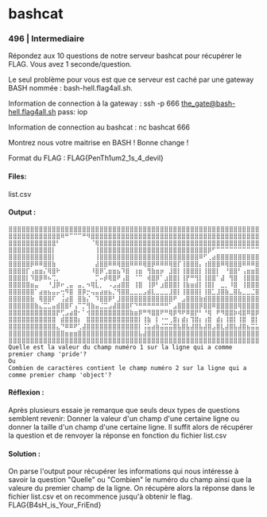 # bashcat
### 496 | Intermediaire

Répondez aux 10 questions de notre serveur bashcat pour récupérer le FLAG. Vous avez 1 seconde/question.

Le seul problème pour vous est que ce serveur est caché par une gateway BASH nommée : bash-hell.flag4all.sh.

Information de connection à la gateway : ssh -p 666 the_gate@bash-hell.flag4all.sh pass: iop 

Information de connection au bashcat : nc bashcat 666

Montrez nous votre maitrise en BASH ! Bonne change !

Format du FLAG : FLAG{PenTh1um2_1s_4_devil}

#### Files:

list.csv

#### Output :
```
⣿⣿⣿⣿⣿⣿⣿⣿⣿⣿⣿⣿⣿⣿⣿⣿⣿⣿⣿⣿⣿⣿⣿⣿⣿⣿⣿⣿⣿⣿⣿⣿⣿⣿⣿⣿⣿⣿⣿⣿⣿⣿⣿⣿⣿⣿⣿⣿⣿⣿⣿⣿⣿⣿⣿⣿⣿⣿⣿⣿⣿⣿⣿⣿⣿⣿⣿⣿⣿⣿⣿⣿⣿⣿⡇
⣿⣿⣿⣿⣿⣿⣿⣿⣿⣿⣿⣿⠿⠛⠉⠉⠉⠛⠻⣿⣿⣿⣿⣿⣿⣿⣿⣿⣿⣿⣿⣿⣿⣿⣿⣿⣿⣿⣿⣿⣿⣿⣿⣿⣿⣿⣿⣿⣿⣿⣿⣿⣿⣿⣿⣿⣿⣿⣿⣿⣿⣿⣿⣿⣿⣿⣿⣿⣿⣿⣿⣿⣿⣿⡇
⣿⣿⣿⣿⣿⣿⣿⣿⣿⣿⣿⠃⠀⠀⠀⠀⠀⠀⠀⠈⢿⣿⣿⣿⣿⣿⣿⣿⣿⣿⣿⣿⣿⣿⣿⣿⣿⣿⣿⣿⣿⣿⣿⣿⣿⣿⣿⣿⣿⣿⣿⣿⣿⣿⣿⣿⣿⣿⣿⣿⣿⣿⣿⣿⣿⣿⣿⣿⣿⣿⣿⣿⣿⣿⡇
⣿⣿⣿⣿⣿⣿⣿⣿⣿⣿⡇⠀⠀⠀⠀⠀⠀⠀⠀⠀⢸⣿⣿⣿⣿⣿⣿⣿⣿⣿⣿⣿⣿⣿⣿⣿⣿⣿⣿⣿⣿⣿⣿⣿⣿⣿⡿⠋⠉⠉⠉⠉⠉⠉⠉⠉⠉⠉⠉⠉⠉⠉⣻⣿⣿⣿⣿⣿⣿⣿⣿⣿⣿⣿⡇
⣿⣿⣿⣿⣿⣿⣿⣿⣿⣿⡇⠀⠀⠀⠀⠀⠀⠀⠀⠀⢸⣿⣿⣿⣿⣿⣿⣿⣿⣿⣿⣿⣿⣿⣿⣿⣿⣿⣿⣿⣿⣿⣿⣿⠿⠋⢀⣴⣿⣿⣿⣿⣿⣿⣿⣿⣿⣿⣿⣿⣿⣾⣿⣿⣿⣿⣿⣿⣿⣿⣿⣿⣿⣿⡇
⣿⣿⣿⣿⣿⡿⠿⠿⣿⣿⣷⠀⠀⠀⠀⠀⠀⠀⠀⠀⣼⣿⣿⠿⠿⢿⣿⣿⠿⠿⠿⢿⣿⡿⠿⠿⠿⢿⣿⡏⢸⣿⣿⣿⡄⢰⣿⣿⣿⠿⢿⣿⣿⣿⠿⠿⠿⣿⠿⢿⣿⠿⢿⣿⡟⢩⣿⣿⣿⡉⢻⣿⣿⣿⡇
⣿⣿⣿⣿⡏⢠⣶⣶⡌⢿⣿⠗⠀⠀⠀⠀⠀⠀⠀⠸⣿⡿⢁⣶⣶⣦⠹⣿⠀⢰⣶⠀⢻⣷⣶⡶⠀⣸⣿⡇⢸⣿⣿⣿⡇⢸⣿⣿⡇⠀⠘⣿⣿⠃⢠⣶⣶⣿⠀⠸⠃⣠⣿⣿⠁⣾⣿⣿⣿⡇⠘⣿⣿⣿⡇
⣿⣿⣿⣿⡇⠹⣿⡿⠿⠦⢉⡀⠀⠀⠀⠀⠀⠀⠀⠀⡉⠤⡾⢿⣿⠟⢠⣿⠀⠈⠉⠀⢾⣿⡿⠁⣰⣿⣿⡇⢸⡟⠛⢻⡇⢸⣿⣿⠁⣼⠀⢻⣿⠀⢸⣿⣿⣿⠀⠀⠰⣿⣿⣿⠀⣿⣿⣿⣿⡇⠀⣿⣿⣿⡇
⣿⣿⣿⣿⣿⣶⣤⠀⠀⠘⣸⡿⠖⢀⣤⠀⣤⡀⠲⢿⣇⡀⠀⠠⣠⣴⣿⣿⠀⢸⣿⠀⢸⡿⠃⣰⣿⣿⣿⡇⢸⣷⣶⣾⡇⢸⣿⡇⠀⣀⡀⠸⣿⠀⢸⣿⣿⣿⠀⢰⡀⠹⣿⣿⠀⣿⣿⣿⣿⡇⢀⣿⣿⣿⡇
⣿⣿⣿⣿⣿⣿⠁⣴⣶⣦⣤⡤⢒⠻⣿⠀⣿⡿⡒⢤⣤⣴⣶⣦⡈⢻⣿⣿⣀⣀⣀⣠⣾⣇⣀⣀⣀⣸⣿⡇⢸⣿⣿⣿⡇⢸⣿⣁⣸⣿⣷⣀⣿⣧⣀⣀⣈⣿⣀⣸⣷⣀⣹⣿⡆⢹⣿⣿⣿⠇⣸⣿⣿⣿⡇
⣿⣿⣿⣿⣿⣷⠀⢿⣿⣿⠏⠀⢨⣴⣿⠀⣿⣷⡌⠀⠹⣿⣿⡿⠃⣸⣿⣿⣿⣿⣿⣿⣿⣿⣿⣿⣿⣿⠟⠀⣠⣿⣿⣿⣷⣾⣿⣿⣿⣿⣿⣿⣿⣿⣿⣿⣿⣿⣿⣿⣿⣿⣿⣿⣿⣶⣿⣿⣷⣶⣿⣿⣿⣿⡇
⣿⣿⣿⣿⣿⣿⣷⣄⣉⣁⣤⣾⣿⣿⠏⢠⠉⡉⢻⣷⣤⣈⣉⣠⣼⣿⣿⣿⠏⠙⠛⠛⠛⠛⠛⠛⠛⠁⣠⣿⣿⣿⣿⣿⡿⣿⣿⠿⣿⣿⣿⣿⣿⢿⣿⣿⣿⣿⣿⣿⣿⣿⣿⣿⡿⠿⢿⣿⣿⣿⣿⣿⣿⣿⡇
⣿⣿⣿⣿⣿⣿⣿⣿⣿⣿⣿⡟⢋⣠⣴⣿⠂⠁⢺⣿⣿⣿⣿⣿⣿⣿⣿⣿⣷⣶⡿⠛⠻⣿⣿⠟⠛⢿⡿⠻⠟⠿⣿⡟⠃⠘⢿⠀⠟⠻⣿⣿⡷⢾⣿⠿⣿⡿⢻⡟⠛⠟⠿⣏⣠⣶⠆⢹⣿⣿⣿⣿⣿⣿⡇
⣿⣿⣿⣿⣿⣿⣿⣿⣿⣿⣿⠀⣾⣿⣿⣿⡆⠀⣿⣿⣿⣿⣿⣿⣿⣿⣿⣿⣿⣿⡇⢸⣷⠀⡇⠐⠒⢀⣿⡆⣾⡆⢹⣿⡆⢰⣿⠀⣾⡆⢸⣿⡇⢸⣿⠀⣿⡇⢸⡇⣶⢰⡆⣿⡟⢁⣴⣿⣿⣿⣿⣿⣿⣿⡇
⣿⣿⣿⣿⣿⣿⣿⣿⣿⣿⣿⣄⠙⠿⠿⠟⢁⣼⣿⣿⣿⣿⣿⣿⣿⣿⣿⣿⣿⣿⡇⢨⣥⣴⣷⣬⣭⣭⣿⣧⣿⣧⣼⣿⣧⣼⣿⣠⣿⣇⣼⣿⣧⣼⣿⣦⣭⣥⣬⣧⣿⣼⣧⣯⣤⣭⣭⣽⣿⣿⣿⣿⣿⣿⡇
⣿⣿⣿⣿⣿⣿⣿⣿⣿⣿⣿⣿⣿⣶⣶⣶⣿⣿⣿⣿⣿⣿⣿⣿⣿⣿⣿⣿⣿⣿⣧⣼⣿⣿⣿⣿⣿⣿⣿⣿⣿⣿⣿⣿⣿⣿⣿⣿⣿⣿⣿⣿⣿⣿⣿⣿⣿⣿⣿⣿⣿⣿⣿⣿⣿⣿⣿⣿⣿⣿⣿⣿⣿⣿⡇
⣿⣿⣿⣿⣿⣿⣿⣿⣿⣿⣿⣿⣿⣿⣿⣿⣿⣿⣿⣿⣿⣿⣿⣿⣿⣿⣿⣿⣿⣿⣿⣿⣿⣿⣿⣿⣿⣿⣿⣿⣿⣿⣿⣿⣿⣿⣿⣿⣿⣿⣿⣿⣿⣿⣿⣿⣿⣿⣿⣿⣿⣿⣿⣿⣿⣿⣿⣿⣿⣿⣿⣿⣿⣿⡇
Quelle est la valeur du champ numéro 1 sur la ligne qui a comme premier champ 'pride'?
Ou 
Combien de caractères contient le champ numéro 2 sur la ligne qui a comme premier champ 'object'?
```
#### Réflexion :
Après plusieurs essaie je remarque que seuls deux types de questions semblent revenir:
Donner la valeur d'un champ d'une certaine ligne ou donner la taille d'un champ d'une certaine ligne.
Il suffit alors de récupérer la question et de renvoyer la réponse en fonction du fichier list.csv

#### Solution :
On parse l'output pour récupérer les informations qui nous intéresse à savoir la question "Quelle" ou "Combien" le numéro du champ ainsi que la valeure du premier champ de la ligne.
On récupère alors la réponse dans le fichier list.csv et on recommence jusqu'à obtenir le flag.
FLAG{B4sH_is_Your_FriEnd}


